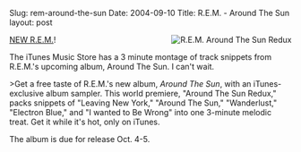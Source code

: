 Slug: rem-around-the-sun
Date: 2004-09-10
Title: R.E.M. - Around The Sun
layout: post

<img align="right" alt="R.E.M. Around The Sun Redux" class="at-xid-6a010534988cd3970b0120a55ce358970b" src="http://steveivy.typepad.com/.a/6a010534988cd3970b0120a55ce358970b-pi" />
<a href="http://phobos.apple.com/WebObjects/MZStore.woa/wa/viewAlbum?playlistId=22245530">NEW R.E.M.</a>!

The iTunes Music Store has a 3 minute montage of track snippets from R.E.M.&#39;s upcoming album, Around The Sun. I can&#39;t wait.

&gt;Get a free taste of R.E.M.&#39;s new album, <em>Around The Sun</em>, with an iTunes-exclusive album sampler. This world premiere, &quot;Around The Sun Redux,&quot; packs snippets of &quot;Leaving New York,&quot; &quot;Around The Sun,&quot; &quot;Wanderlust,&quot; &quot;Electron Blue,&quot; and &quot;I wanted to Be Wrong&quot; into one 3-minute melodic treat. Get it while it&#39;s hot, only on iTunes.

The album is due for release Oct. 4-5.
